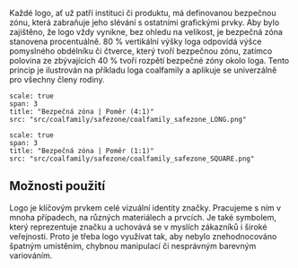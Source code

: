 Každé logo, ať už patří instituci či produktu, má definovanou bezpečnou zónu, která zabraňuje jeho slévání s ostatními grafickými prvky. Aby bylo zajištěno, že logo vždy vynikne, bez ohledu na velikost, je bezpečná zóna stanovena procentuálně. 80 % vertikální výšky loga odpovídá výšce pomyslného obdélníku či čtverce, který tvoří bezpečnou zónu, zatímco polovina ze zbývajících 40 % tvoří rozpětí bezpečné zóny okolo loga. Tento princip je ilustrován na příkladu loga coalfamily a aplikuje se univerzálně pro všechny členy rodiny.
```image
scale: true
span: 3
title: "Bezpečná zóna | Poměr (4:1)"
src: "src/coalfamily/safezone/coalfamily_safezone_LONG.png"
```
```image
scale: true
span: 3
title: "Bezpečná zóna | Poměr (1:1)"
src: "src/coalfamily/safezone/coalfamily_safezone_SQUARE.png"
```

## Možnosti použití
Logo je klíčovým prvkem celé vizuální identity značky. Pracujeme s ním v mnoha případech, na různých materiálech a prvcích. Je také symbolem, který reprezentuje značku a uchovává se v myslích zákazníků i široké veřejnosti. Proto je třeba logo využívat tak, aby nebylo znehodnocováno špatným umístěním, chybnou manipulací či nesprávným barevným variováním.
